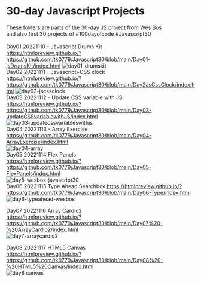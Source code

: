 # 30-day Javascript Projects
These folders are parts of the 30-day JS project from Wes Bos <br>
and also first 30 projects of #100dayofcode
#Javascript30 <br><br>
Day01 20221110 - Javascript Drums Kit <br>
https://htmlpreview.github.io/?https://github.com/tk0779/Javascript30/blob/main/Day01-jsDrumsKit/index.html
![day01-drumskit](https://github.com/tk0779/Javascript30/blob/main/day01-100daysofcode-tk0779.jpg?raw=true)
<br/>
Day02 20221111 - Javascript+CSS clock <br>
https://htmlpreview.github.io/?https://github.com/tk0779/Javascript30/blob/main/Day2JsCssClock/index.html
![day02-jscssclock](https://github.com/tk0779/Javascript30/blob/main/day02-100daysofcode-tk0779.jpg?raw=true)
<br/>
Day03 20221112 - Update CSS variable with JS <br>
https://htmlpreview.github.io/?https://github.com/tk0779/Javascript30/blob/main/Day03-updateCSSvariablewithJS/index.html <br>
![day03-updatecssvariableswithjs](https://github.com/tk0779/Javascript30/blob/main/day03-100daysofcode-tk0779.jpg?raw=true)
<br/>
Day04 20221113 - Array Exercise <br/>
https://github.com/tk0779/Javascript30/blob/main/Day04-ArrayExercise/index.html <br/>
![day04-array](https://github.com/tk0779/Javascript30/blob/main/day04-100daysofcode-tk0779.jpg?raw=true)
<br/>
Day05 20221114 Flex Panels <br/>
https://htmlpreview.github.io/?https://github.com/tk0779/Javascript30/blob/main/Day05-FlexPanels/index.html <br/>
![day5-wesbos-javascript30](https://github.com/tk0779/Javascript30/blob/main/day05-100daysofcode-tk0779.gif?raw=true)
<br/>
Day06 20221115 Type Ahead Searchbox
https://htmlpreview.github.io/?https://github.com/tk0779/Javascript30/blob/main/Day06-Type/index.html <br/>
![day6-typeahead-wesbos](https://github.com/tk0779/Javascript30/blob/main/day06-100daysofcode-tk0779.jpg?raw=true)

Day07 20221116 Array Cardio2 <br/>
https://htmlpreview.github.io/?https://github.com/tk0779/Javascript30/blob/main/Day07%20-%20ArrayCardio2/index.html <br/>
![day7-arraycardio2](https://github.com/tk0779/Javascript30/blob/main/day07-100daysofcode-tk0779.jpg?raw=true)

Day08 20221117 HTML5 Canvas <br/>
https://htmlpreview.github.io/?https://github.com/tk0779/Javascript30/blob/main/Day08%20-%20HTML5%20Canvas/index.html <br/>
![day8 canvas](https://github.com/tk0779/Javascript30/blob/main/day08-100daysofcode-tk0779.gif?raw=true)
